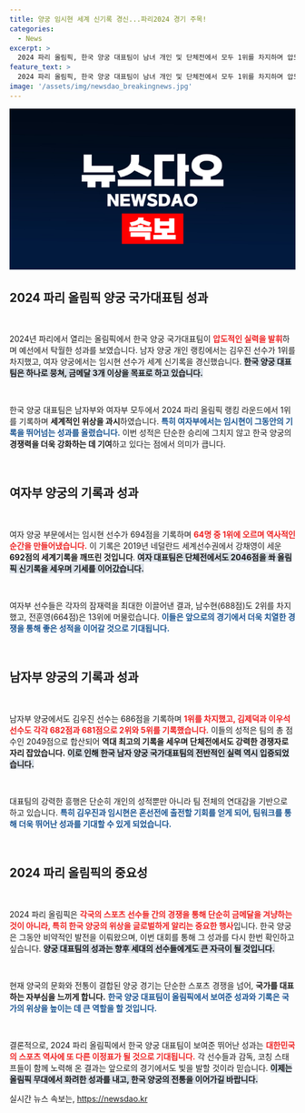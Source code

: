 ```yaml
---
title: 양궁 임시현 세계 신기록 경신...파리2024 경기 주목!
categories:
  - News
excerpt: >
  2024 파리 올림픽, 한국 양궁 대표팀이 남녀 개인 및 단체전에서 모두 1위를 차지하며 압도적인 실력을 과시했다. 특히 임시현은 신기록을 세우며 여자부에서 금메달 기대감을 높였다. 클릭해 더 자세한 소식을 만나보세요!
feature_text: >
  2024 파리 올림픽, 한국 양궁 대표팀이 남녀 개인 및 단체전에서 모두 1위를 차지하며 압도적인 실력을 과시했다. 특히 임시현은 신기록을 세우며 여자부에서 금메달 기대감을 높였다. 클릭해 더 자세한 소식을 만나보세요!
image: '/assets/img/newsdao_breakingnews.jpg'
---
```


<p><img src="/assets/img/newsdao_breakingnews.jpg" alt="flaretime 속보" /></p>

<h2 data-ke-size="size26">2024 파리 올림픽 양궁 국가대표팀 성과</h2>

<p data-ke-size="size16">&nbsp;</p>

<p>2024년 파리에서 열리는 올림픽에서 한국 양궁 국가대표팀이 <b><span style="color: #ee2323;">압도적인 실력을 발휘</span></b>하며 예선에서 탁월한 성과를 보였습니다. 남자 양궁 개인 랭킹에서는 김우진 선수가 1위를 차지했고, 여자 양궁에서는 임시현 선수가 세계 신기록을 경신했습니다. <b><span style="background-color: #21538527;">한국 양궁 대표팀은 하나로 뭉쳐, 금메달 3개 이상을 목표로 하고 있습니다.</span></b></p>

<p data-ke-size="size16">&nbsp;</p>

<p>한국 양궁 대표팀은 남자부와 여자부 모두에서 2024 파리 올림픽 랭킹 라운드에서 1위를 기록하며 <strong>세계적인 위상을 과시</strong>하였습니다. <b><span style="color: #1a5490;">특히 여자부에서는 임시현이 그동안의 기록을 뛰어넘는 성과를 올렸습니다.</span></b> 이번 성적은 단순한 승리에 그치지 않고 한국 양궁의 <strong>경쟁력을 더욱 강화하는 데 기여</strong>하고 있다는 점에서 의미가 큽니다.</p>

<p data-ke-size="size16">&nbsp;</p>

<h2 data-ke-size="size26">여자부 양궁의 기록과 성과</h2>

<p data-ke-size="size16">&nbsp;</p>

<p>여자 양궁 부문에서는 임시현 선수가 694점을 기록하며 <b><span style="color: #ee2323;">64명 중 1위에 오르며 역사적인 순간을 만들어냈습니다.</span></b> 이 기록은 2019년 네덜란드 세계선수권에서 강채영이 세운 <strong>692점의 세계기록을 깨뜨린 것입니다</strong>. <b><span style="background-color: #21538527;">여자 대표팀은 단체전에서도 2046점을 쏴 올림픽 신기록을 세우며 기세를 이어갔습니다.</span></b></p>

<p data-ke-size="size16">&nbsp;</p>

<p>여자부 선수들은 각자의 잠재력을 최대한 이끌어낸 결과, 남수현(688점)도 2위를 차지했고, 전훈영(664점)은 13위에 머물렀습니다. <b><span style="color: #1a5490;">이들은 앞으로의 경기에서 더욱 치열한 경쟁을 통해 좋은 성적을 이어갈 것으로 기대됩니다.</span></b></p>

<p data-ke-size="size16">&nbsp;</p>

<h2 data-ke-size="size26">남자부 양궁의 기록과 성과</h2>

<p data-ke-size="size16">&nbsp;</p>

<p>남자부 양궁에서도 김우진 선수는 686점을 기록하며 <b><span style="color: #ee2323;">1위를 차지했고, 김제덕과 이우석 선수도 각각 682점과 681점으로 2위와 5위를 기록했습니다.</span></b> 이들의 성적은 팀의 총 점수인 2049점으로 합산되어 <strong>역대 최고의 기록을 세우며 단체전에서도 강력한 경쟁자로 자리 잡았습니다.</strong> <b><span style="background-color: #21538527;">이로 인해 한국 남자 양궁 국가대표팀의 전반적인 실력 역시 입증되었습니다.</span></b></p>

<p data-ke-size="size16">&nbsp;</p>

<p>대표팀의 강력한 흥행은 단순히 개인의 성적뿐만 아니라 팀 전체의 연대감을 기반으로 하고 있습니다. <b><span style="color: #1a5490;">특히 김우진과 임시현은 혼선전에 출전할 기회를 얻게 되어, 팀워크를 통해 더욱 뛰어난 성과를 기대할 수 있게 되었습니다.</span></b></p>

<p data-ke-size="size16">&nbsp;</p>

<h2 data-ke-size="size26">2024 파리 올림픽의 중요성</h2>

<p data-ke-size="size16">&nbsp;</p>

<p>2024 파리 올림픽은 <b><span style="color: #ee2323;">각국의 스포츠 선수들 간의 경쟁을 통해 단순히 금메달을 겨냥하는 것이 아니라, 특히 한국 양궁의 위상을 글로벌하게 알리는 중요한 행사</span></b>입니다. 한국 양궁은 그동안 비약적인 발전을 이뤄왔으며, 이번 대회를 통해 그 성과를 다시 한번 확인하고 싶습니다. <b><span style="background-color: #21538527;">양궁 대표팀의 성과는 향후 세대의 선수들에게도 큰 자극이 될 것입니다.</span></b></p>

<p data-ke-size="size16">&nbsp;</p>

<p>현재 양국의 문화와 전통이 결합된 양궁 경기는 단순한 스포츠 경쟁을 넘어, <strong>국가를 대표하는 자부심을 느끼게 합니다.</strong> <b><span style="color: #1a5490;">한국 양궁 대표팀이 올림픽에서 보여준 성과와 기록은 국가의 위상을 높이는 데 큰 역할을 할 것입니다.</span></b></p>

<p data-ke-size="size16">&nbsp;</p>

<p>결론적으로, 2024 파리 올림픽에서 한국 양궁 대표팀이 보여준 뛰어난 성과는 <b><span style="color: #ee2323;">대한민국의 스포츠 역사에 또 다른 이정표가 될 것으로 기대됩니다.</span></b> 각 선수들과 감독, 코칭 스태프들이 함께 노력해 온 결과는 앞으로의 경기에서도 빛을 발할 것이라 믿습니다. <b><span style="background-color: #21538527;">이제는 올림픽 무대에서 화려한 성과를 내고, 한국 양궁의 전통을 이어가길 바랍니다.</span></b></p>
실시간 뉴스 속보는, <a href="https://newsdao.kr" rel="dofollow">https://newsdao.kr</a>



